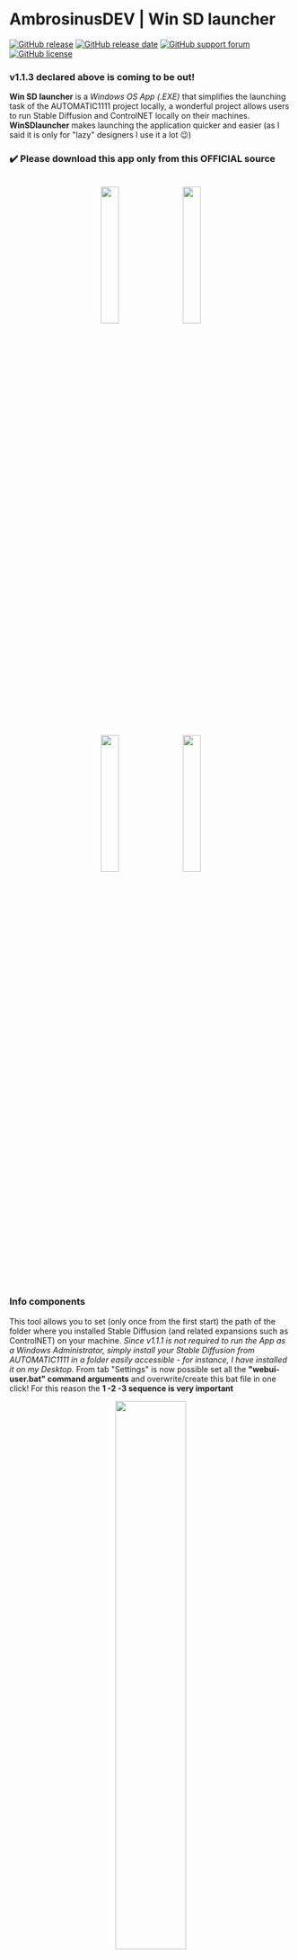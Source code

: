 # AmbrosinusDEV | Win SD launcher

[![GitHub release](https://img.shields.io/badge/release-v1.1.3-blue)](https://github.com/lucianoambrosini/Ambrosinus-Toolkit/blob/main/latest_version.txt)
[![GitHub release date](https://img.shields.io/badge/last%20release%20date-May_2023-green)](https://bit.ly/WinSDlauncher)
[![GitHub support forum](https://img.shields.io/badge/Support%20forum-Help-critical)](https://discourse.mcneel.com/t/ambrosinus-toolkit/147124?u=ambrosinus)
[![GitHub license](https://img.shields.io/github/license/lucianoambrosini/Ambrosinus-Toolkit?color=orange)](https://github.com/lucianoambrosini/Ambrosinus-Toolkit/blob/main/LICENSE)

### v1.1.3 declared above is coming to be out!
**Win SD launcher** is a *Windows OS App (.EXE)* that simplifies the launching task of the AUTOMATIC1111 project locally, a wonderful project allows users to run Stable Diffusion and ControlNET locally on their machines. **WinSDlauncher** makes launching the application quicker and easier (as I said it is only for "lazy" designers I use it a lot 😉)
<br>
### ✔️ Please download this app only from this OFFICIAL source
<br>

<div align="center">
<img src="https://ambrosinus.altervista.org/blog/wp-content/uploads/2023/04/v112_01.png" width="25%" height="25%">
&nbsp &nbsp
<img src="https://ambrosinus.altervista.org/blog/wp-content/uploads/2023/04/v112_02.png" width="25%" height="25%">
<br>
<img src="https://ambrosinus.altervista.org/blog/wp-content/uploads/2023/04/v112_03.png" width="25%" height="25%">
&nbsp &nbsp
<img src="https://ambrosinus.altervista.org/blog/wp-content/uploads/2023/04/v112_04.png" width="25%" height="25%">
</div>

### Info components
This tool allows you to set (only once from the first start) the path of the folder where you installed Stable Diffusion (and related expansions such as ControlNET) on your machine. *Since v1.1.1 is not required to run the App as a Windows Administrator, simply install your Stable Diffusion from AUTOMATIC1111 in a folder easily accessible - for instance, I have installed it on my Desktop.* From tab "Settings" is now possible set all the **"webui-user.bat" command arguments** and overwrite/create this bat file in one click! For this reason the **1 -2 -3 sequence is very important**

<div align="center">
<img src="https://ambrosinus.altervista.org/blog/wp-content/uploads/2023/04/v112_05.png" width="50%" height="50%">
</div>
<br>

**Video demo [click here](https://youtu.be/WwgoDCRqppA)**
<br>

## Requirements
After the release of ControlNET v1.1 (but not fully supported by APIs), I decided to realize **two video demos about how to install the AUTOMATIC1111 project with ControlNET v1.0 and v1.1 versions**. The question is twofold, firstly I use Stable Difusion locally to run some Ambrosinus-Toolkit AI components inside Grasshopper (*"AIeng_loc"*, for instance, still uses ControlNET v1.0) and by using WinSDlauncher v1.1.2 I can configure the webui-user.bat file avoiding to load "autolaunch" argument (this is just a straightforward example). Secondly, being also a WebUI user too, I can switch very quickly between my Stable Diffusion local installations (one with ControlNET v1.0 and the other one with v1.0) by simply selecting in the "tab Settings" the proper folder.
<br>
<br>

**[How to install SD local with ControlNET v1.0 - Video here](https://youtu.be/FjrzWuE_OPU)**

**How to install SD local with ControlNET v1.1 - Video Here COMING SOON!**

<br>
<br>

**Enjoy your Design exploration!** 😉

**P.S.:** This is my first APP/Utility for Windows OS but it is functional for its intended purpose.

<br>
<br>
<div align="center">
<a href="https://www.buymeacoffee.com/Ambrosinus"><img src="https://img.buymeacoffee.com/button-api/?text=Coffee break?&emoji=☕&slug=Ambrosinus&button_colour=FFDD00&font_colour=000000&font_family=Cookie&outline_colour=000000&coffee_colour=ffffff" /></a>
</div>
